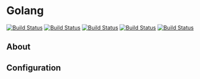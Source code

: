 # Golang

<!-- START_GEN_BADGES -->
 [![Build Status](https://badges.herokuapp.com/travis/Taapie/hassio-addons?branch=master&label=aarch64&env=ADDON=%22golang%22%20ARCH=%22aarch64%22)](https://travis-ci.org/Taapie/hassio-addons) [![Build Status](https://badges.herokuapp.com/travis/Taapie/hassio-addons?branch=master&label=amd64&env=ADDON=%22golang%22%20ARCH=%22amd64%22)](https://travis-ci.org/Taapie/hassio-addons) [![Build Status](https://badges.herokuapp.com/travis/Taapie/hassio-addons?branch=master&label=armhf&env=ADDON=%22golang%22%20ARCH=%22armhf%22)](https://travis-ci.org/Taapie/hassio-addons) [![Build Status](https://badges.herokuapp.com/travis/Taapie/hassio-addons?branch=master&label=armv7&env=ADDON=%22golang%22%20ARCH=%22armv7%22)](https://travis-ci.org/Taapie/hassio-addons) [![Build Status](https://badges.herokuapp.com/travis/Taapie/hassio-addons?branch=master&label=i386&env=ADDON=%22golang%22%20ARCH=%22i386%22)](https://travis-ci.org/Taapie/hassio-addons)
<!-- END_GEN_BADGES -->

## About


## Configuration


